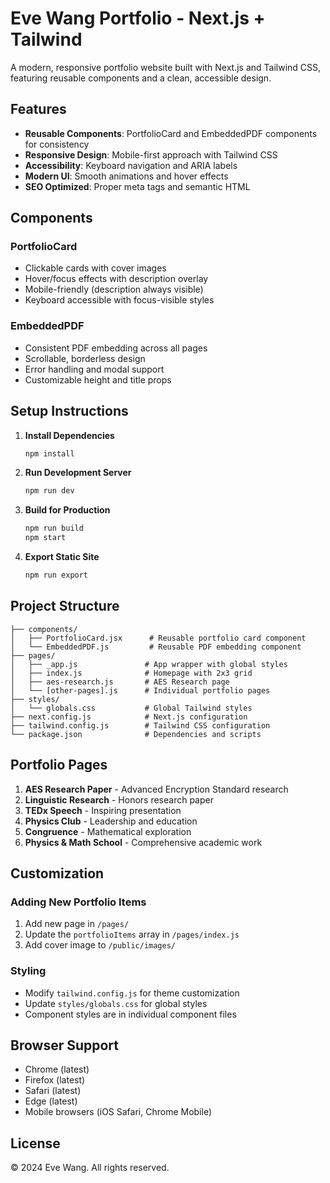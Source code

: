 # Eve Wang Portfolio - Next.js + Tailwind

A modern, responsive portfolio website built with Next.js and Tailwind CSS, featuring reusable components and a clean, accessible design.

## Features

- **Reusable Components**: PortfolioCard and EmbeddedPDF components for consistency
- **Responsive Design**: Mobile-first approach with Tailwind CSS
- **Accessibility**: Keyboard navigation and ARIA labels
- **Modern UI**: Smooth animations and hover effects
- **SEO Optimized**: Proper meta tags and semantic HTML

## Components

### PortfolioCard
- Clickable cards with cover images
- Hover/focus effects with description overlay
- Mobile-friendly (description always visible)
- Keyboard accessible with focus-visible styles

### EmbeddedPDF
- Consistent PDF embedding across all pages
- Scrollable, borderless design
- Error handling and modal support
- Customizable height and title props

## Setup Instructions

1. **Install Dependencies**
   ```bash
   npm install
   ```

2. **Run Development Server**
   ```bash
   npm run dev
   ```

3. **Build for Production**
   ```bash
   npm run build
   npm start
   ```

4. **Export Static Site**
   ```bash
   npm run export
   ```

## Project Structure

```
├── components/
│   ├── PortfolioCard.jsx      # Reusable portfolio card component
│   └── EmbeddedPDF.js         # Reusable PDF embedding component
├── pages/
│   ├── _app.js               # App wrapper with global styles
│   ├── index.js              # Homepage with 2x3 grid
│   ├── aes-research.js       # AES Research page
│   └── [other-pages].js      # Individual portfolio pages
├── styles/
│   └── globals.css           # Global Tailwind styles
├── next.config.js            # Next.js configuration
├── tailwind.config.js        # Tailwind CSS configuration
└── package.json              # Dependencies and scripts
```

## Portfolio Pages

1. **AES Research Paper** - Advanced Encryption Standard research
2. **Linguistic Research** - Honors research paper
3. **TEDx Speech** - Inspiring presentation
4. **Physics Club** - Leadership and education
5. **Congruence** - Mathematical exploration
6. **Physics & Math School** - Comprehensive academic work

## Customization

### Adding New Portfolio Items
1. Add new page in `/pages/`
2. Update the `portfolioItems` array in `/pages/index.js`
3. Add cover image to `/public/images/`

### Styling
- Modify `tailwind.config.js` for theme customization
- Update `styles/globals.css` for global styles
- Component styles are in individual component files

## Browser Support

- Chrome (latest)
- Firefox (latest)
- Safari (latest)
- Edge (latest)
- Mobile browsers (iOS Safari, Chrome Mobile)

## License

© 2024 Eve Wang. All rights reserved.




